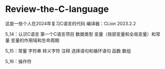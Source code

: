 # Review-the-C-language
这是一些个人在2024年复习C语言的代码
编译器：CLion 2023.2.2

5_14：认识C语言 第一个C语言项目 数据类型 变量（局部变量和全局变量）和常量 变量的作用域和生命周期

5_15：常量 字符串 转义字符 注释 选择语句和循环语句 函数 数组

5_16：操作符
